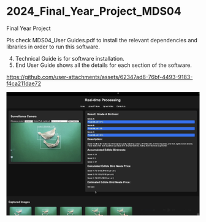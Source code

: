 # 2024_Final_Year_Project_MDS04
Final Year Project 

Pls check MDS04_User Guides.pdf to install the relevant dependencies and libraries in order to run this software.

4. Technical Guide is for software installation.
3. End User Guide shows all the details for each section of the software.

https://github.com/user-attachments/assets/62347ad8-76bf-4493-9183-f4ca211dae72

![image alt](https://github.com/TanJiunKoon/2024_Final_Year_Project_MDS04/blob/d836a8014d20ecc56ec49381400f2c2d7b4fdd6f/Interface.jpg)
